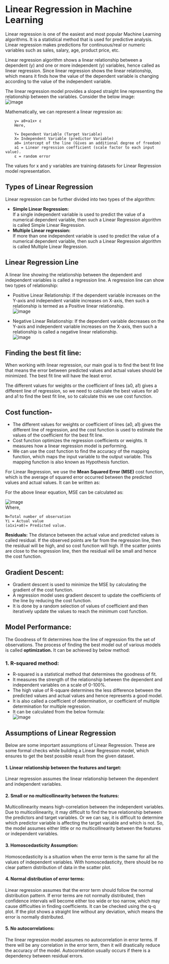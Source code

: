 # Linear Regression in Machine Learning
Linear regression is one of the easiest and most popular Machine Learning algorithms. It is a statistical method that is used for predictive analysis. Linear regression makes predictions for continuous/real or numeric variables such as sales, salary, age, product price, etc.

Linear regression algorithm shows a linear relationship between a dependent (y) and one or more independent (y) variables, hence called as linear regression. Since linear regression shows the linear relationship, which means it finds how the value of the dependent variable is changing according to the value of the independent variable.

The linear regression model provides a sloped straight line representing the relationship between the variables. Consider the below image: \
![image](https://user-images.githubusercontent.com/58425689/107783795-bed10200-6d72-11eb-9450-02042e16e12c.png)

Mathematically, we can represent a linear regression as:

        y= a0+a1x+ ε
        Here,

        Y= Dependent Variable (Target Variable)
        X= Independent Variable (predictor Variable)
        a0= intercept of the line (Gives an additional degree of freedom)
        a1 = Linear regression coefficient (scale factor to each input value).
        ε = random error

The values for x and y variables are training datasets for Linear Regression model representation.

## Types of Linear Regression
Linear regression can be further divided into two types of the algorithm:

  - **Simple Linear Regression:** \
  If a single independent variable is used to predict the value of a numerical dependent variable, then such a Linear Regression algorithm is called Simple Linear Regression.
  - **Multiple Linear regression:** \
  If more than one independent variable is used to predict the value of a numerical dependent variable, then such a Linear Regression algorithm is called Multiple Linear Regression.
  
## Linear Regression Line
A linear line showing the relationship between the dependent and independent variables is called a regression line. A regression line can show two types of relationship:

- Positive Linear Relationship:
  If the dependent variable increases on the Y-axis and independent variable increases on X-axis, then such a relationship is termed as a Positive linear relationship. \
  ![image](https://user-images.githubusercontent.com/58425689/107784139-369f2c80-6d73-11eb-9164-8f1bbb703cd6.png)

- Negative Linear Relationship:
  If the dependent variable decreases on the Y-axis and independent variable increases on the X-axis, then such a relationship is called a negative linear relationship. \
  ![image](https://user-images.githubusercontent.com/58425689/107784210-461e7580-6d73-11eb-97ec-f277d124272f.png)

## Finding the best fit line:
When working with linear regression, our main goal is to find the best fit line that means the error between predicted values and actual values should be minimized. The best fit line will have the least error.

The different values for weights or the coefficient of lines (a0, a1) gives a different line of regression, so we need to calculate the best values for a0 and a1 to find the best fit line, so to calculate this we use cost function.

## Cost function-
- The different values for weights or coefficient of lines (a0, a1) gives the different line of regression, and the cost function is used to estimate the values of the coefficient for the best fit line.
- Cost function optimizes the regression coefficients or weights. It measures how a linear regression model is performing.
- We can use the cost function to find the accuracy of the mapping function, which maps the input variable to the output variable. This mapping function is also known as Hypothesis function.

For Linear Regression, we use the **Mean Squared Error (MSE)** cost function, which is the average of squared error occurred between the predicted values and actual values. It can be written as:

For the above linear equation, MSE can be calculated as:

   ![image](https://user-images.githubusercontent.com/58425689/107784444-91388880-6d73-11eb-93c4-8deb19646c76.png) \
    Where,

    N=Total number of observation
    Yi = Actual value
    (a1xi+a0)= Predicted value. 

**Residuals:** The distance between the actual value and predicted values is called residual. If the observed points are far from the regression line, then the residual will be high, and so cost function will high. If the scatter points are close to the regression line, then the residual will be small and hence the cost function.

## Gradient Descent:
- Gradient descent is used to minimize the MSE by calculating the gradient of the cost function.
- A regression model uses gradient descent to update the coefficients of the line by reducing the cost function.
- It is done by a random selection of values of coefficient and then iteratively update the values to reach the minimum cost function.

## Model Performance:
The Goodness of fit determines how the line of regression fits the set of observations. The process of finding the best model out of various models is called **optimization.** It can be achieved by below method:

### 1. R-squared method:

- R-squared is a statistical method that determines the goodness of fit.
- It measures the strength of the relationship between the dependent and independent variables on a scale of 0-100%.
- The high value of R-square determines the less difference between the predicted values and actual values and hence represents a good model.
- It is also called a coefficient of determination, or coefficient of multiple determination for multiple regression.
- It can be calculated from the below formula: \
![image](https://user-images.githubusercontent.com/58425689/107784733-e5dc0380-6d73-11eb-8559-b0ae9b2ee28a.png)

## Assumptions of Linear Regression
Below are some important assumptions of Linear Regression. These are some formal checks while building a Linear Regression model, which ensures to get the best possible result from the given dataset.

#### 1. Linear relationship between the features and target:
Linear regression assumes the linear relationship between the dependent and independent variables.

#### 2. Small or no multicollinearity between the features:
Multicollinearity means high-correlation between the independent variables. Due to multicollinearity, it may difficult to find the true relationship between the predictors and target variables. Or we can say, it is difficult to determine which predictor variable is affecting the target variable and which is not. So, the model assumes either little or no multicollinearity between the features or independent variables.

#### 3. Homoscedasticity Assumption:
Homoscedasticity is a situation when the error term is the same for all the values of independent variables. With homoscedasticity, there should be no clear pattern distribution of data in the scatter plot.

#### 4. Normal distribution of error terms:
Linear regression assumes that the error term should follow the normal distribution pattern. If error terms are not normally distributed, then confidence intervals will become either too wide or too narrow, which may cause difficulties in finding coefficients.
It can be checked using the q-q plot. If the plot shows a straight line without any deviation, which means the error is normally distributed.

#### 5. No autocorrelations:
The linear regression model assumes no autocorrelation in error terms. If there will be any correlation in the error term, then it will drastically reduce the accuracy of the model. Autocorrelation usually occurs if there is a dependency between residual errors.
